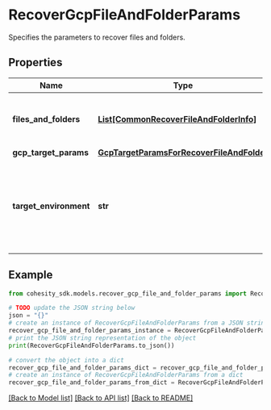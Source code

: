 # RecoverGcpFileAndFolderParams

Specifies the parameters to recover files and folders.

## Properties

Name | Type | Description | Notes
------------ | ------------- | ------------- | -------------
**files_and_folders** | [**List[CommonRecoverFileAndFolderInfo]**](CommonRecoverFileAndFolderInfo.md) | Specifies the info about the files and folders to be recovered. | 
**gcp_target_params** | [**GcpTargetParamsForRecoverFileAndFolder**](GcpTargetParamsForRecoverFileAndFolder.md) |  | [optional] 
**target_environment** | **str** | Specifies the environment of the recovery target. The corresponding params below must be filled out. | 

## Example

```python
from cohesity_sdk.models.recover_gcp_file_and_folder_params import RecoverGcpFileAndFolderParams

# TODO update the JSON string below
json = "{}"
# create an instance of RecoverGcpFileAndFolderParams from a JSON string
recover_gcp_file_and_folder_params_instance = RecoverGcpFileAndFolderParams.from_json(json)
# print the JSON string representation of the object
print(RecoverGcpFileAndFolderParams.to_json())

# convert the object into a dict
recover_gcp_file_and_folder_params_dict = recover_gcp_file_and_folder_params_instance.to_dict()
# create an instance of RecoverGcpFileAndFolderParams from a dict
recover_gcp_file_and_folder_params_from_dict = RecoverGcpFileAndFolderParams.from_dict(recover_gcp_file_and_folder_params_dict)
```
[[Back to Model list]](../README.md#documentation-for-models) [[Back to API list]](../README.md#documentation-for-api-endpoints) [[Back to README]](../README.md)


